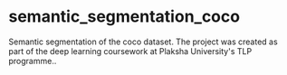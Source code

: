 # semantic_segmentation_coco
Semantic segmentation of the coco dataset. The project was created as part of the deep learning coursework at Plaksha University's TLP programme..
